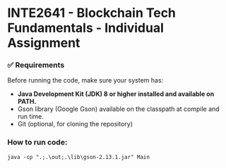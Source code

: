 # INTE2641 - Blockchain Tech Fundamentals - Individual Assignment

### ✅ Requirements
Before running the code, make sure your system has:
- **Java Development Kit (JDK) 8 or higher installed and available on PATH.**
- Gson library (Google Gson) available on the classpath at compile and run time.
- Git (optional, for cloning the repository)

### How to run code:
```
java -cp ".;.\out;.\lib\gson-2.13.1.jar" Main
```

